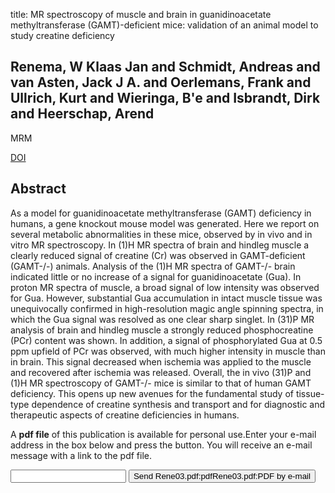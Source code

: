 title: MR spectroscopy of muscle and brain in guanidinoacetate methyltransferase (GAMT)-deficient mice: validation of an animal model to study creatine deficiency

## Renema, W Klaas Jan and Schmidt, Andreas and van Asten, Jack J A. and Oerlemans, Frank and Ullrich, Kurt and Wieringa, B'e and Isbrandt, Dirk and Heerschap, Arend
MRM

<a href="https://doi.org/10.1002/mrm.10627">DOI</a>

## Abstract
As a model for guanidinoacetate methyltransferase (GAMT) deficiency in humans, a gene knockout mouse model was generated. Here we report on several metabolic abnormalities in these mice, observed by in vivo and in vitro MR spectroscopy. In (1)H MR spectra of brain and hindleg muscle a clearly reduced signal of creatine (Cr) was observed in GAMT-deficient (GAMT-/-) animals. Analysis of the (1)H MR spectra of GAMT-/- brain indicated little or no increase of a signal for guanidinoacetate (Gua). In proton MR spectra of muscle, a broad signal of low intensity was observed for Gua. However, substantial Gua accumulation in intact muscle tissue was unequivocally confirmed in high-resolution magic angle spinning spectra, in which the Gua signal was resolved as one clear sharp singlet. In (31)P MR analysis of brain and hindleg muscle a strongly reduced phosphocreatine (PCr) content was shown. In addition, a signal of phosphorylated Gua at 0.5 ppm upfield of PCr was observed, with much higher intensity in muscle than in brain. This signal decreased when ischemia was applied to the muscle and recovered after ischemia was released. Overall, the in vivo (31)P and (1)H MR spectroscopy of GAMT-/- mice is similar to that of human GAMT deficiency. This opens up new avenues for the fundamental study of tissue-type dependence of creatine synthesis and transport and for diagnostic and therapeutic aspects of creatine deficiencies in humans.

A <b>pdf file</b> of this publication is available for personal use.Enter your e-mail address in the box below and press the button. You will receive an e-mail message with a link to the pdf file.
<form action="sender.php">  <input type="text" name="email">  <input type="submit" value="Send Rene03.pdf:pdfRene03.pdf:PDF by e-mail"></form>